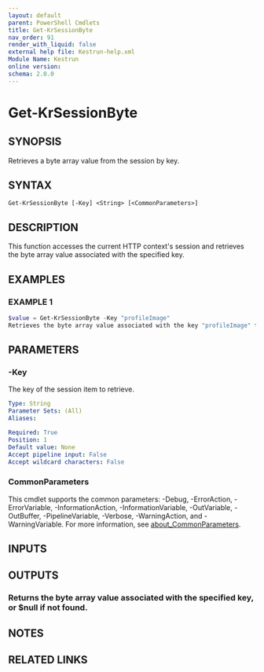 ```yaml
---
layout: default
parent: PowerShell Cmdlets
title: Get-KrSessionByte
nav_order: 91
render_with_liquid: false
external help file: Kestrun-help.xml
Module Name: Kestrun
online version:
schema: 2.0.0
---
```


# Get-KrSessionByte

## SYNOPSIS
Retrieves a byte array value from the session by key.

## SYNTAX

```
Get-KrSessionByte [-Key] <String> [<CommonParameters>]
```

## DESCRIPTION
This function accesses the current HTTP context's session and retrieves the byte array value
associated with the specified key.

## EXAMPLES

### EXAMPLE 1
```powershell
$value = Get-KrSessionByte -Key "profileImage"
Retrieves the byte array value associated with the key "profileImage" from the session.
```

## PARAMETERS

### -Key
The key of the session item to retrieve.

```yaml
Type: String
Parameter Sets: (All)
Aliases:

Required: True
Position: 1
Default value: None
Accept pipeline input: False
Accept wildcard characters: False
```

### CommonParameters
This cmdlet supports the common parameters: -Debug, -ErrorAction, -ErrorVariable, -InformationAction, -InformationVariable, -OutVariable, -OutBuffer, -PipelineVariable, -Verbose, -WarningAction, and -WarningVariable. For more information, see [about_CommonParameters](http://go.microsoft.com/fwlink/?LinkID=113216).

## INPUTS

## OUTPUTS

### Returns the byte array value associated with the specified key, or $null if not found.
## NOTES

## RELATED LINKS
